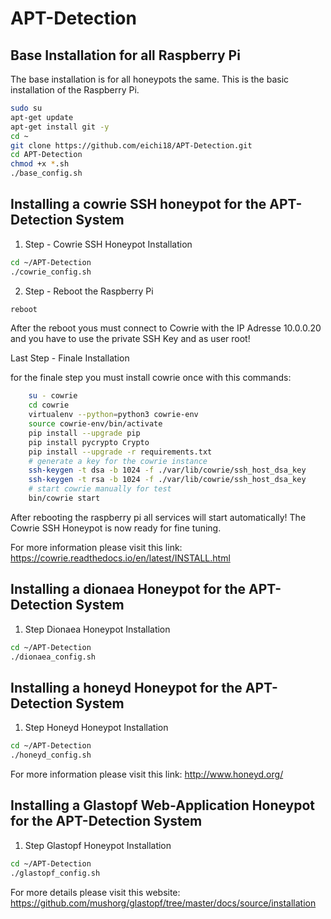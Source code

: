 # APT-Detection
## Base Installation for all Raspberry Pi

The base installation is for all honeypots the same. This is the basic installation of the Raspberry Pi.
```bash
sudo su
apt-get update
apt-get install git -y
cd ~
git clone https://github.com/eichi18/APT-Detection.git
cd APT-Detection
chmod +x *.sh
./base_config.sh
```
## Installing a cowrie SSH honeypot for the APT-Detection System
1. Step - Cowrie SSH Honeypot Installation
```bash
cd ~/APT-Detection
./cowrie_config.sh
```

2. Step - Reboot the Raspberry Pi
```bash
reboot
```

After the reboot yous must connect to Cowrie with the IP Adresse 10.0.0.20 and you have to use the private SSH Key and as user root!

Last Step - Finale Installation

for the finale step you must install cowrie once with this commands:

```bash
    su - cowrie
    cd cowrie
    virtualenv --python=python3 cowrie-env
    source cowrie-env/bin/activate
    pip install --upgrade pip
    pip install pycrypto Crypto
    pip install --upgrade -r requirements.txt
    # generate a key for the cowrie instance
    ssh-keygen -t dsa -b 1024 -f ./var/lib/cowrie/ssh_host_dsa_key
    ssh-keygen -t rsa -b 1024 -f ./var/lib/cowrie/ssh_host_dsa_key
    # start cowrie manually for test
    bin/cowrie start
```

After rebooting the raspberry pi all services will start automatically! The Cowrie SSH Honeypot is now ready for fine tuning.

For more information please visit this link: https://cowrie.readthedocs.io/en/latest/INSTALL.html

## Installing a dionaea Honeypot for the APT-Detection System

1. Step Dionaea Honeypot Installation
```bash
cd ~/APT-Detection
./dionaea_config.sh
``` 

## Installing a honeyd Honeypot for the APT-Detection System

1. Step Honeyd Honeypot Installation
```bash
cd ~/APT-Detection
./honeyd_config.sh
```

For more information please visit this link: http://www.honeyd.org/

## Installing a Glastopf Web-Application Honeypot for the APT-Detection System
1. Step Glastopf Honeypot Installation
```bash
cd ~/APT-Detection
./glastopf_config.sh
```

For more details please visit this website: https://github.com/mushorg/glastopf/tree/master/docs/source/installation
